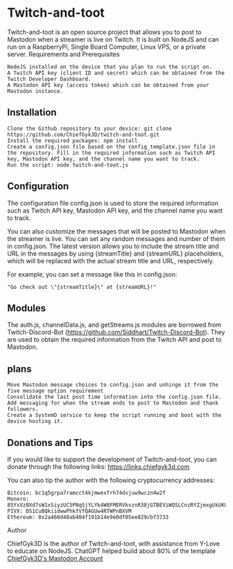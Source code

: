 # Twitch-and-toot

Twitch-and-toot is an open source project that allows you to post to Mastodon when a streamer is live on Twitch. It is built on NodeJS and can run on a RaspberryPi, Single Board Computer, Linux VPS, or a private server.
Requirements and Prerequisites

    NodeJS installed on the device that you plan to run the script on.
    A Twitch API key (client ID and secret) which can be obtained from the Twitch Developer Dashboard.
    A Mastodon API key (access token) which can be obtained from your Mastodon instance.

## Installation

    Clone the Github repository to your device: git clone https://github.com/ChiefGyk3D/twitch-and-toot.git
    Install the required packages: npm install
    Create a config.json file based on the config_template.json file in the repository. Fill in the required information such as Twitch API key, Mastodon API key, and the channel name you want to track.
    Run the script: node twitch-and-toot.js

## Configuration

The configuration file config.json is used to store the required information such as Twitch API key, Mastodon API key, and the channel name you want to track.

You can also customize the messages that will be posted to Mastodon when the streamer is live. You can set any random messages and number of them in config.json. The latest version allows you to include the stream title and URL in the messages by using {streamTitle} and {streamURL} placeholders, which will be replaced with the actual stream title and URL, respectively.

For example, you can set a message like this in config.json:

`"Go check out \"{streamTitle}\" at {streamURL}!"`


## Modules

The auth.js, channelData.js, and getStreams.js modules are borrowed from Twitch-Discord-Bot (https://github.com/Siddhart/Twitch-Discord-Bot). They are used to obtain the required information from the Twitch API and post to Mastodon.

## plans
    
    Move Mastodon message choices to config.json and unhinge it from the five message option requirement
    Consolidate the last post time information into the config.json file.
    Add messaging for when the stream ends to post to Mastodon and thank followers.
    Create a SystemD service to keep the script running and boot with the device hosting it.

## Donations and Tips

If you would like to support the development of Twitch-and-toot, you can donate through the following links: https://links.chiefgyk3d.com

You can also tip the author with the following cryptocurrency addresses:

    Bitcoin: bc1q5grpa7ramcct4kjmwexfrh74dvjuw9wczn4w2f
    Monero: 85YxVz8Xd7sW1xSiyzUC5PNqSjYLYk4W8FMERVkvznR38jGTBEViWQSLCnzRYZjmxgUkUKGhxTt2JSFNpJuAqghQLhHgPS5
    PIVX: DS1CuBQkiidwwPhkfVfQAGUw4RTWPnBXVM
    Ethereum: 0x2a460d48ab404f191b14e9e0df05ee829cbf3733

Author

ChiefGyk3D is the author of Twitch-and-toot, with assistance from Y-Love to educate on NodeJS. ChatGPT helped build about 80% of the template
[ChiefGyk3D's Mastodon Account](https://social.chiefgyk3d.com/@chiefgyk3d)
